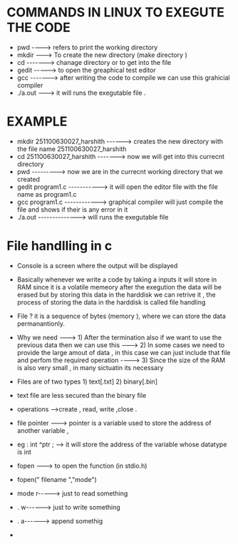 # COMMANDS IN LINUX TO EXEGUTE THE CODE 

- pwd ----> refers to print the working directory 
- mkdir ---> To create the new directory (make directory )
- cd -------> chanage directory or to get into the file
- gedit -----> to open the greaphical test editor 
- gcc -------> after writing  the code to compile we can use this grahicial compiler 
- ./a.out ---> it will runs the exegutable file .

# EXAMPLE 
 - mkdir 251100630027_harshith  ------>      creates the new directory with the file name  251100630027_harshith
 - cd 251100630027_harshith     ------->     now we will get into this currecnt directory
 - pwd                         --------->    now we are in the currecnt working directory that we created
 - gedit program1.c           ----------->   it will open the editor file with the file name as program1.c
 - gcc program1.c            ------------>   graphical compiler will just compile the file and shows if their is any error in it
 - ./a.out                  -------------->   will runs the exegutable file 

# File handlling in  c 
- Console  is a screen where the output will be displayed
- Basically whenever we write a  code by taking a inputs it will store in RAM since it is a volatile memeory after the exegution the data will be erased but by storing this data in the harddisk we can retrive it , the process of storing the data in the harddisk is called file handling 
- File ? it is a sequence of bytes (memory ), where we can store the data permanantionly.
- Why we need ---> 1) After the termination also if we want to use the previous data then we can use this
              ---> 2) In some cases we need to provide the large amout of data , in this case we can just include that file and perfom the required operation
             ----> 3) Since the size of  the RAM is also very small , in many sictuatin its necessary

- Files are of two types  1) text[.txt] 2) binary[.bin]
- text file are less secured than the binary file 
- operations   -->create , read, write ,close .

-  file pointer ---> pointer is a variable used to store the address of another variable ,
-    eg : int ^ptr ; --> it will store the address of the variable whose datatype is int
-   fopen ---> to open the function (in stdio.h)
-   fopen(" filename ","mode")
-   mode r-----> just to read something
- .       w------> just to write something
- .       a------> append somethig
- 
   
